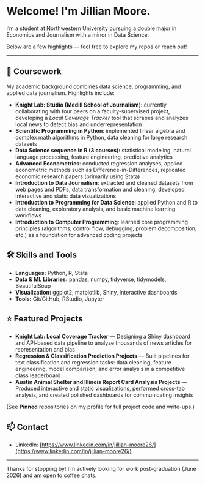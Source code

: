 # Welcome! I'm Jillian Moore.

I’m a student at Northwestern University pursuing a double major in Economics and Journalism with a minor in Data Science.

Below are a few highlights — feel free to explore my repos or reach out!

---

## 📂 Coursework
My academic background combines data science, programming, and applied data journalism. Highlights include:
- **Knight Lab: Studio (Medill School of Journalism)**: currently collaborating with four peers on a faculty-supervised project, developing a *Local Coverage Tracker* tool that scrapes and analyzes local news to detect bias and underrepresentation
- **Scientific Programming in Python**: implemented linear algebra and complex math algorithms in Python, data cleaning for large research datasets
- **Data Science sequence in R (3 courses):** statistical modeling, natural language processing, feature engineering, predictive analytics
- **Advanced Econometrics**: conducted regression analyses, applied econometric methods such as Difference-in-Differences, replicated economic research papers (primarily using Stata)
- **Introduction to Data Journalism**: extracted and cleaned datasets from web pages and PDFs, data transformation and cleaning, developed interactive and static data visualizations
- **Introduction to Programming for Data Science**: applied Python and R to data cleaning, exploratory analysis, and basic machine learning workflows  
- **Introduction to Computer Programming**: learned core programming principles (algorithms, control flow, debugging, problem decomposition, etc.) as a foundation for advanced coding projects

## 🛠️ Skills and Tools
- **Languages:** Python, R, Stata
- **Data & ML Libraries:** pandas, numpy, tidyverse, tidymodels, BeautifulSoup  
- **Visualization:** ggplot2, matplotlib, Shiny, interactive dashboards  
- **Tools:** Git/GitHub, RStudio, Jupyter

## ⭐ Featured Projects
- **Knight Lab: Local Coverage Tracker** — Designing a Shiny dashboard and API-based data pipeline to analyze thousands of news articles for representation and bias
- **Regression & Classification Prediction Projects** — Built pipelines for text classification and regression tasks: data cleaning, feature engineering, model comparison, and error analysis in a competitive class leaderboard 
- **Austin Animal Shelter and Illinois Report Card Analysis Projects** — Produced interactive and static visualizations, performed cross-tab analysis, and created polished dashboards for communicating insights

(See **Pinned** repositories on my profile for full project code and write-ups.)

## 📫 Contact
- LinkedIn: [https://www.linkedin.com/in/jillian-moore26/](https://www.linkedin.com/in/jillian-moore26/)

---

Thanks for stopping by! I’m actively looking for work post-graduation (June 2026) and am open to coffee chats.

